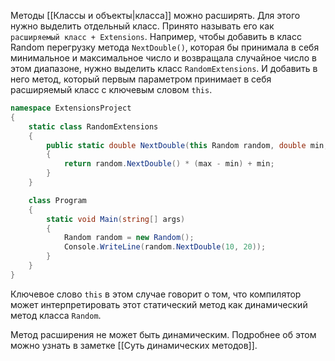 
Методы [[Классы и объекты|класса]] можно расширять. Для этого нужно выделить отдельный класс. Принято называть его как `расширяемый класс + Extensions`. Например, чтобы добавить в класс Random перегрузку метода `NextDouble()`, которая бы принимала в себя минимальное и максимальное число и возвращала случайное число в этом диапазоне, нужно выделить класс `RandomExtensions`. И добавить в него метод, который первым параметром принимает в себя расширяемый класс с ключевым словом `this`.

```cs
namespace ExtensionsProject
{
    static class RandomExtensions
    {
        public static double NextDouble(this Random random, double min, double max)
        {
            return random.NextDouble() * (max - min) + min;
        }
    }

    class Program
    {
        static void Main(string[] args)
        {
            Random random = new Random();
            Console.WriteLine(random.NextDouble(10, 20));
        }
    }
}
```

Ключевое слово `this` в этом случае говорит о том, что компилятор может интерпретировать этот статический метод как динамический метод класса `Random`.

Метод расширения не может быть динамическим. Подробнее об этом можно узнать в заметке [[Суть динамических методов]].